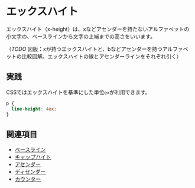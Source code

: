 # エックスハイト

エックスハイト（x-height）は、xなどアセンダーを持たないアルファベットの小文字の、ベースラインから文字の上端までの高さをいいます。

（*TODO* 図版：xが持つエックスハイトと、bなどアセンダーを持つアルファベットの比較図解。エックスハイトの線とアセンダーラインをそれぞれ引く）

## 実践

CSSではエックスハイトを基準にした単位`ex`が利用できます。

```css
p {
  line-height: 4ex;
}
```

## 関連項目

- [ベースライン](./baseline.md)
- [キャップハイト](./cap-height.md)
- [アセンダー](./ascender.md)
- [ディセンダー](./descender.md)
- [カウンター](./counter.md)
